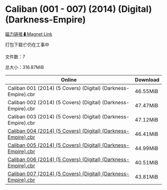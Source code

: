 # Caliban (001 - 007) (2014) (Digital) (Darkness-Empire)

[磁力链接⬇Magnet Link](magnet:?xt=urn:btih:219414be0b33c5a8c32be0756eac4797b022c23a&dn=Caliban%20%28001%20-%20007%29%20%282014%29%20%28Digital%29%20%28Darkness-Empire%29)

打包下载📦仍在工事中

文件数：7

总大小：316.87MiB

Online | Download
--- | ---
Caliban 001 (2014) (5 Covers) (Digital) (Darkness-Empire).cbr | 46.55MiB
Caliban 002 (2014) (5 Covers) (Digital) (Darkness-Empire).cbr | 47.47MiB
Caliban 003 (2014) (5 Covers) (Digital) (Darkness-Empire).cbr | 47.12MiB
[Caliban 004 (2014) (5 Covers) (Digital) (Darkness-Empire).cbr](https://github.com/alicewish/markdown/blob/master/comic/Caliban-004-2014-5-Covers-Digital-Darkness-Empire-cbr.md) | 46.41MiB
[Caliban 005 (2014) (5 Covers) (Digital) (Darkness-Empire).cbr](https://github.com/alicewish/markdown/blob/master/comic/Caliban-005-2014-5-Covers-Digital-Darkness-Empire-cbr.md) | 44.99MiB
[Caliban 006 (2014) (5 Covers) (Digital) (Darkness-Empire).cbr](https://github.com/alicewish/markdown/blob/master/comic/Caliban-006-2014-5-Covers-Digital-Darkness-Empire-cbr.md) | 40.51MiB
[Caliban 007 (2014) (5 Covers) (Digital) (Darkness-Empire).cbr](https://github.com/alicewish/markdown/blob/master/comic/Caliban-007-2014-5-Covers-Digital-Darkness-Empire-cbr.md) | 43.81MiB